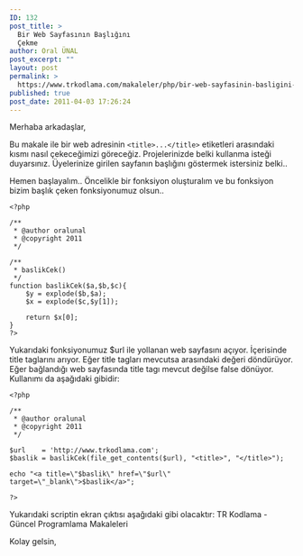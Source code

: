 ```yaml
---
ID: 132
post_title: >
  Bir Web Sayfasının Başlığını
  Çekme
author: Oral ÜNAL
post_excerpt: ""
layout: post
permalink: >
  https://www.trkodlama.com/makaleler/php/bir-web-sayfasinin-basligini-cekme-132.html
published: true
post_date: 2011-04-03 17:26:24
---
```

Merhaba arkadaşlar,

Bu makale ile bir web adresinin <code>&lt;title&gt;...&lt;/title&gt;</code> etiketleri arasındaki kısmı nasıl çekeceğimizi göreceğiz. Projelerinizde belki kullanma isteği duyarsınız. Üyelerinize girilen sayfanın başlığını göstermek istersiniz belki..

Hemen başlayalım.. Öncelikle bir fonksiyon oluşturalım ve bu fonksiyon bizim başlık çeken fonksiyonumuz olsun..

<pre class="line-numbers"><code class="language-php">&lt;?php  
  
/** 
 * @author oralunal 
 * @copyright 2011 
 */  
  
/** 
 * baslikCek() 
 */  
function baslikCek($a,$b,$c){ 
    $y = explode($b,$a); 
    $x = explode($c,$y[1]); 
    
    return $x[0]; 
}  
?&gt;</code></pre>

Yukarıdaki fonksiyonumuz $url ile yollanan web sayfasını açıyor. İçerisinde title taglarını arıyor. Eğer title tagları mevcutsa arasındaki değeri döndürüyor. Eğer bağlandığı web sayfasında title tagı mevcut değilse false dönüyor. Kullanımı da aşağıdaki gibidir:

<pre class="line-numbers"><code class="language-php">&lt;?php  
  
/** 
 * @author oralunal 
 * @copyright 2011 
 */  
  
$url    = 'http://www.trkodlama.com';  
$baslik = baslikCek(file_get_contents($url), "&lt;title&gt;", "&lt;/title&gt;");

echo "&lt;a title=\"$baslik\" href=\"$url\" target=\"_blank\"&gt;$baslik&lt;/a&gt;";
  
?&gt;</code></pre>

Yukarıdaki scriptin ekran çıktısı aşağıdaki gibi olacaktır:
TR Kodlama - Güncel Programlama Makaleleri

Kolay gelsin,